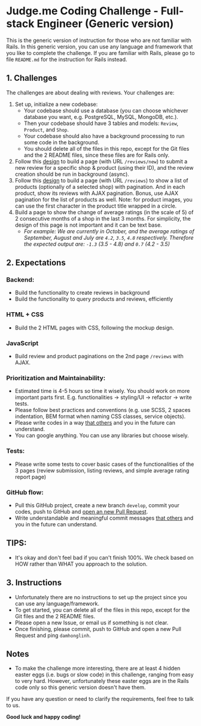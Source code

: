 # Judge.me Coding Challenge - Full-stack Engineer (Generic version)

This is the generic version of instruction for those who are not familiar with Rails. In this generic version, you can use any language and framework that you like to complete the challenge.
If you are familiar with Rails, please go to file `README.md` for the instruction for Rails instead.

## 1. Challenges
The challenges are about dealing with reviews. Your challenges are:

1. Set up, initialize a new codebase:
    - Your codebase should use a database (you can choose whichever database you want, e.g. PostgreSQL, MySQL, MongoDB, etc.).
    - Then your codebase should have 3 tables and models: `Review`, `Product`, and `Shop`.
    - Your codebase should also have a background processing to run some code in the background.
    - You should delete all of the files in this repo, except for the Git files and the 2 README files, since these files are for Rails only.
1. Follow this [design](https://www.figma.com/file/d9raNQDcOgKWvhUKNsbIi6/RoR-assignments?node-id=0%3A1) to build a page (with URL `/reviews/new`) to submit a new review for a specific shop & product (using their ID), and the review creation should be run in background (async).
1. Follow this [design](https://www.figma.com/file/d9raNQDcOgKWvhUKNsbIi6/RoR-assignments?node-id=0%3A1) to build a page (with URL `/reviews`) to show a list of products (optionally of a selected shop) with pagination. And in each product, show its reviews with AJAX pagination. Bonus, use AJAX pagination for the list of products as well. Note: for product images, you can use the first character in the product title wrapped in a circle.
1. Build a page to show the change of average ratings (in the scale of 5) of 2 consecutive months of a shop in the last 3 months. For simplicity, the design of this page is not important and it can be text base.
    - *For example: We are currently in October, and the average ratings of September, August and July are `4.2`, `3.5`, `4.8` respectively.
Therefore the expected output are: `-1.3` (3.5 - 4.8) and `0.7` (4.2 - 3.5)*

## 2. Expectations

### Backend:
- Build the functionality to create reviews in background
- Build the functionality to query products and reviews, efficiently

### HTML + CSS
- Build the 2 HTML pages with CSS, following the mockup design.

### JavaScript
- Build review and product paginations on the 2nd page `/reviews` with AJAX.

### Prioritization and Maintainability:
- Estimated time is 4-5 hours so time it wisely. You should work on more important parts first. E.g. functionalities -> styling/UI -> refactor -> write tests.
- Please follow best practices and conventions (e.g. use SCSS, 2 spaces indentation, BEM format when naming CSS classes, service objects).
- Please write codes in a way [that others](https://pub-images.judge.me/judgeme/always-code-as-if-the-person-who-will-maintain-your-code-is-a-maniac-serial-killer-knows-where-you-live.jpg) and you in the future can understand.
- You can google anything. You can use any libraries but choose wisely.

### Tests:
- Please write some tests to cover basic cases of the functionalities of the 3 pages (review submission, listing reviews, and simple average rating report page)

### GitHub flow:
- Pull this GitHub project, create a new branch `develop`, commit your codes, push to GitHub and [open an new Pull Request](https://github.com/judgeme-careers/full-stack--your-name/compare/master...develop).
- Write understandable and meaningful commit messages [that others](https://pub-images.judge.me/judgeme/always-code-as-if-the-person-who-will-maintain-your-code-is-a-maniac-serial-killer-knows-where-you-live.jpg) and you in the future can understand.

## TIPS:
+ It's okay and don't feel bad if you can't finish 100%. We check based on HOW rather than WHAT you approach to the solution.

## 3. Instructions
- Unfortunately there are no instructions to set up the project since you can use any language/framework.
- To get started, you can delete all of the files in this repo, except for the Git files and the 2 README files.
- Please open a new Issue, or email us if something is not clear.
- Once finishing, please commit, push to GitHub and open a new Pull Request and ping `damhonglinh`.

## Notes
- To make the challenge more interesting, there are at least 4 hidden easter eggs (i.e. bugs or slow code) in this challenge, ranging from easy to very hard. However, unfortunately these easter eggs are in the Rails code only so this generic version doesn't have them.

If you have any question or need to clarify the requirements, feel free to talk to us.

**Good luck and happy coding!**
